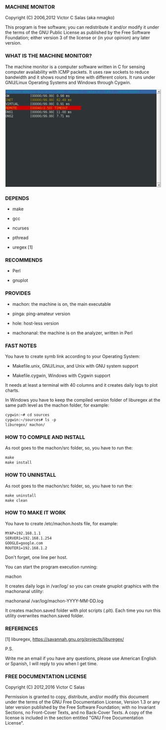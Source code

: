 ### MACHINE MONITOR

Copyright (C) 2006,2012 Victor C Salas (aka nmagko)

This program is free software; you can redistribute it and/or modify it
under the terms of the GNU Public License as published by the Free
Software Foundation; either version 3 of the license or (in your
opinion) any later version.

### WHAT IS THE MACHINE MONITOR?

The machine monitor is a computer software written in C for sensing
computer availability with ICMP packets. It uses raw sockets to reduce
bandwidth and it shows round trip time with different colors. It runs
under GNU/Linux Operating Systems and Windows through Cygwin.

![Screenshot](machon.png)

### DEPENDS

- make

- gcc

- ncurses

- pthread

- uregex [1]

### RECOMMENDS

- Perl

- gnuplot

### PROVIDES

- machon: the machine is on, the main executable

- pinga: ping-amateur version

- hole: host-less version

- machonanal: the machine is on the analyzer, written in Perl

### FAST NOTES

You have to create symb link according to your Operating System:

- Makefile.unix, GNU/Linux, and Unix with GNU system support

- Makefile.cygwin, Windows with Cygwin support

It needs at least a terminal with 40 columns and it creates daily logs
to plot charts.

In Windows you have to keep the compiled version folder of liburegex at
the same path level as the machon folder, for example:

```
cygwin:~# cd sources
cygwin:~/sources# ls -p
liburegex/ machon/
```

### HOW TO COMPILE AND INSTALL

As root goes to the machon/src folder, so, you have to run the:

```
make
make install
```

### HOW TO UNINSTALL

As root goes to the machon/src folder, so, you have to run the:

```
make uninstall
make clean
```

### HOW TO MAKE IT WORK

You have to create /etc/machon.hosts file, for example:

```
MYAP=192.168.1.1
SERVER1=192.168.1.254
GOOGLE=google.com
ROUTER1=192.168.1.2
```

Don't forget, one line per host.

You can start the program execution running:

machon

It creates daily logs in /var/log/ so you can create gnuplot graphics
with the machonanal utility:

machonanal /var/log/machon-YYYY-MM-DD.log

It creates machon.saved folder with plot scripts (.plt). Each time you
run this utility overwrites machon.saved folder.

### REFERENCES

[1] liburegex, https://savannah.gnu.org/projects/liburegex/

P.S.

Write me an email if you have any questions, please use American English
or Spanish, I will reply to you when I get time.

### FREE DOCUMENTATION LICENSE

Copyright (C) 2012,2016 Victor C Salas

  Permission is granted to copy, distribute, and/or modify this document
  under the terms of the GNU Free Documentation License, Version 1.3 or
  any later version published by the Free Software Foundation; with no
  Invariant Sections, no Front-Cover Texts, and no Back-Cover Texts. A
  copy of the license is included in the section entitled "GNU Free
  Documentation License".
